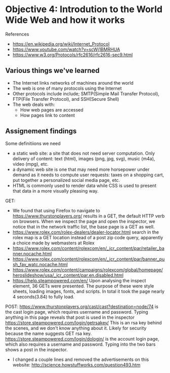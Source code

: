# Objective 4: Introdution to the World Wide Web and how it works

References 
- https://en.wikipedia.org/wiki/Internet_Protocol
- https://www.youtube.com/watch?v=scWj1BMRHUA
- https://www.w3.org/Protocols/rfc2616/rfc2616-sec9.html

## Various things we've learned
- The Internet links networks of machines around the world
- The web is one of many protocols using the Internet
- Other protocols include include; SMTP(Simple Mail Transfer Protocol), FTP(File Transfer Protocol), and SSH(Secure Shell)
- The web deals with:
	* How web pages are accessed
	* How pages link to content

## Assignement findings

Some definitiions we need
- a static web site: a site that does not need server computation. Only delivery of content: text (html), images (png, jpg, svg), music (m4a), video (mpg), etc.
- a dynamic web site is one that may need more horsepower under demand as it needs to compute user requests: taxes on a shopping cart, put together a personalized social media page, etc.
- HTML is commonly used to render data while CSS is used to present that data in a more visually pleasing way.

GET:
* We found that using Firefox to navigate to https://www.thurstonplayers.org/  results in a GET, the default HTTP verb on browsers.
When we inspect the page and open the inspector, we notice that in the network traffic list, the base page is a GET as well.
* https://www.rolex.com/rolex-dealers/dealer-locator.html search in the rolex map is a GET location instead of a post zip code query, apparently a choice made by webmasters at Rolex
* https://www.rolex.com/content/rolexcom/en/_jcr_content/par/retailer_banner.nocache.html
* https://www.rolex.com/content/rolexcom/en/_jcr_content/par/banner_push_fav_watc.nocache.html
* https://www.rolex.com/content/campaigns/rolexcom/global/homepage/heroslideshow/usa/_jcr_content/par.en.disabled.html
* https://help.steampowered.com/en/ Upon analysing the inspect element, 36 GETs were presented. The purpose of these were style sheets, loading images, fonts, and scripts. In total it took the page nearly 4 seconds(3.84) to fully load.

POST:
https://www.thurstonplayers.org/cast/cast?destination=node/74 is the cast login page, which requires username and password. Typing anything in this page reveals that post is used in the inspector
https://store.steampowered.com/login/getrsakey/ This is an rsa key behind the scenes, and we don't know anything about it. Likely for security because the name suggests GET rsa key.
https://store.steampowered.com/login/dologin/ is the account login page, which also requires a username and password. Typing into the two bars shows a post in the inspector.

* I changed a couple lines and removed the advertisements on this website: http://science.howstuffworks.com/question493.htm